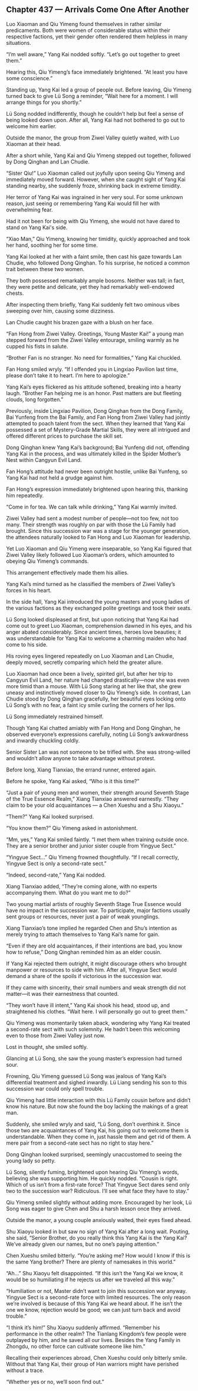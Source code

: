 ## Chapter 437 — Arrivals Come One After Another

Luo Xiaoman and Qiu Yimeng found themselves in rather similar predicaments. Both were women of considerable status within their respective factions, yet their gender often rendered them helpless in many situations.

“I’m well aware,” Yang Kai nodded softly. “Let’s go out together to greet them.”

Hearing this, Qiu Yimeng’s face immediately brightened. “At least you have some conscience.”

Standing up, Yang Kai led a group of people out. Before leaving, Qiu Yimeng turned back to give Lü Song a reminder, “Wait here for a moment. I will arrange things for you shortly.”

Lü Song nodded indifferently, though he couldn’t help but feel a sense of being looked down upon. After all, Yang Kai had not bothered to go out to welcome him earlier.

Outside the manor, the group from Ziwei Valley quietly waited, with Luo Xiaoman at their head.

After a short while, Yang Kai and Qiu Yimeng stepped out together, followed by Dong Qinghan and Lan Chudie.

“Sister Qiu!” Luo Xiaoman called out joyfully upon seeing Qiu Yimeng and immediately moved forward. However, when she caught sight of Yang Kai standing nearby, she suddenly froze, shrinking back in extreme timidity.

Her terror of Yang Kai was ingrained in her very soul. For some unknown reason, just seeing or remembering Yang Kai would fill her with overwhelming fear.

Had it not been for being with Qiu Yimeng, she would not have dared to stand on Yang Kai's side.

“Xiao Man,” Qiu Yimeng, knowing her timidity, quickly approached and took her hand, soothing her for some time.

Yang Kai looked at her with a faint smile, then cast his gaze towards Lan Chudie, who followed Dong Qinghan. To his surprise, he noticed a common trait between these two women.

They both possessed remarkably ample bosoms. Neither was tall; in fact, they were petite and delicate, yet they had remarkably well-endowed chests.

After inspecting them briefly, Yang Kai suddenly felt two ominous vibes sweeping over him, causing some dizziness.

Lan Chudie caught his brazen gaze with a blush on her face.

“Fan Hong from Ziwei Valley. Greetings, Young Master Kai!” a young man stepped forward from the Ziwei Valley entourage, smiling warmly as he cupped his fists in salute.

“Brother Fan is no stranger. No need for formalities,” Yang Kai chuckled.

Fan Hong smiled wryly. “If I offended you in Lingxiao Pavilion last time, please don’t take it to heart. I’m here to apologize.”

Yang Kai’s eyes flickered as his attitude softened, breaking into a hearty laugh. “Brother Fan helping me is an honor. Past matters are but fleeting clouds, long forgotten.”

Previously, inside Lingxiao Pavilion, Dong Qinghan from the Dong Family, Bai Yunfeng from the Bai Family, and Fan Hong from Ziwei Valley had jointly attempted to poach talent from the sect. When they learned that Yang Kai possessed a set of Mystery-Grade Martial Skills, they were all intrigued and offered different prices to purchase the skill set.

Dong Qinghan knew Yang Kai’s background; Bai Yunfeng did not, offending Yang Kai in the process, and was ultimately killed in the Spider Mother’s Nest within Cangyun Evil Land.

Fan Hong’s attitude had never been outright hostile, unlike Bai Yunfeng, so Yang Kai had not held a grudge against him.

Fan Hong’s expression immediately brightened upon hearing this, thanking him repeatedly.

“Come in for tea. We can talk while drinking,” Yang Kai warmly invited.

Ziwei Valley had sent a modest number of people—not too few, not too many. Their strength was roughly on par with those the Lü Family had brought. Since this succession war was a stage for the younger generation, the attendees naturally looked to Fan Hong and Luo Xiaoman for leadership.

Yet Luo Xiaoman and Qiu Yimeng were inseparable, so Yang Kai figured that Ziwei Valley likely followed Luo Xiaoman’s orders, which amounted to obeying Qiu Yimeng’s commands.

This arrangement effectively made them his allies.

Yang Kai’s mind turned as he classified the members of Ziwei Valley’s forces in his heart.

In the side hall, Yang Kai introduced the young masters and young ladies of the various factions as they exchanged polite greetings and took their seats.

Lü Song looked displeased at first, but upon noticing that Yang Kai had come out to greet Luo Xiaoman, comprehension dawned in his eyes, and his anger abated considerably. Since ancient times, heroes love beauties; it was understandable for Yang Kai to welcome a charming maiden who had come to his side.

His roving eyes lingered repeatedly on Luo Xiaoman and Lan Chudie, deeply moved, secretly comparing which held the greater allure.

Luo Xiaoman had once been a lively, spirited girl, but after her trip to Cangyun Evil Land, her nature had changed drastically—now she was even more timid than a mouse. With Lü Song staring at her like that, she grew uneasy and instinctively moved closer to Qiu Yimeng’s side. In contrast, Lan Chudie stood by Dong Qinghan gracefully, her beautiful eyes locking onto Lü Song’s with no fear, a faint icy smile curling the corners of her lips.

Lü Song immediately restrained himself.

Though Yang Kai chatted amiably with Fan Hong and Dong Qinghan, he observed everyone’s expressions carefully, noting Lü Song’s awkwardness and inwardly chuckling coldly.

Senior Sister Lan was not someone to be trifled with. She was strong-willed and wouldn’t allow anyone to take advantage without protest.

Before long, Xiang Tianxiao, the errand runner, entered again.

Before he spoke, Yang Kai asked, “Who is it this time?”

“Just a pair of young men and women, their strength around Seventh Stage of the True Essence Realm,” Xiang Tianxiao answered earnestly. “They claim to be your old acquaintances — a Chen Xueshu and a Shu Xiaoyu.”

“Them?” Yang Kai looked surprised.

“You know them?” Qiu Yimeng asked in astonishment.

“Mm, yes,” Yang Kai smiled faintly. “I met them when training outside once. They are a senior brother and junior sister couple from Yingyue Sect.”

“Yingyue Sect…” Qiu Yimeng frowned thoughtfully. “If I recall correctly, Yingyue Sect is only a second-rate sect.”

“Indeed, second-rate,” Yang Kai nodded.

Xiang Tianxiao added, “They’re coming alone, with no experts accompanying them. What do you want me to do?”

Two young martial artists of roughly Seventh Stage True Essence would have no impact in the succession war. To participate, major factions usually sent groups or resources, never just a pair of weak younglings.

Xiang Tianxiao’s tone implied he regarded Chen and Shu’s intention as merely trying to attach themselves to Yang Kai’s name for gain.

“Even if they are old acquaintances, if their intentions are bad, you know how to refuse,” Dong Qinghan reminded him as an elder cousin.

If Yang Kai rejected them outright, it might discourage others who brought manpower or resources to side with him. After all, Yingyue Sect would demand a share of the spoils if victorious in the succession war.

If they came with sincerity, their small numbers and weak strength did not matter—it was their earnestness that counted.

“They won’t have ill intent,” Yang Kai shook his head, stood up, and straightened his clothes. “Wait here. I will personally go out to greet them.”

Qiu Yimeng was momentarily taken aback, wondering why Yang Kai treated a second-rate sect with such solemnity. He hadn’t been this welcoming even to those from Ziwei Valley just now.

Lost in thought, she smiled softly.

Glancing at Lü Song, she saw the young master’s expression had turned sour.

Frowning, Qiu Yimeng guessed Lü Song was jealous of Yang Kai’s differential treatment and sighed inwardly. Lü Liang sending his son to this succession war could only spell trouble.

Qiu Yimeng had little interaction with this Lü Family cousin before and didn’t know his nature. But now she found the boy lacking the makings of a great man.

Suddenly, she smiled wryly and said, “Lü Song, don’t overthink it. Since those two are acquaintances of Yang Kai, his going out to welcome them is understandable. When they come in, just hassle them and get rid of them. A mere pair from a second-rate sect has no right to stay here.”

Dong Qinghan looked surprised, seemingly unaccustomed to seeing the young lady so petty.

Lü Song, silently fuming, brightened upon hearing Qiu Yimeng’s words, believing she was supporting him. He quickly nodded. “Cousin is right. Which of us isn’t from a first-rate force? That Yingyue Sect dares send only two to the succession war? Ridiculous. I’ll see what face they have to stay.”

Qiu Yimeng smiled slightly without adding more. Encouraged by her look, Lü Song was eager to give Chen and Shu a harsh lesson once they arrived.

Outside the manor, a young couple anxiously waited, their eyes fixed ahead.

Shu Xiaoyu looked in but saw no sign of Yang Kai after a long wait. Pouting, she said, “Senior Brother, do you really think this Yang Kai is the Yang Kai? We’ve already given our names, but no one’s paying attention.”

Chen Xueshu smiled bitterly. “You’re asking me? How would I know if this is the same Yang brother? There are plenty of namesakes in this world.”

“Ah…” Shu Xiaoyu felt disappointed. “If this isn’t the Yang Kai we know, it would be so humiliating if he rejects us after we traveled all this way.”

“Humiliation or not, Master didn’t want to join this succession war anyway. Yingyue Sect is a second-rate force with limited resources. The only reason we’re involved is because of this Yang Kai we heard about. If he isn’t the one we know, rejection would be good; we can just turn back and avoid trouble.”

“I think it’s him!” Shu Xiaoyu suddenly affirmed. “Remember his performance in the other realm? The Tianlang Kingdom’s few people were outplayed by him, and he saved all our lives. Besides the Yang Family in Zhongdu, no other force can cultivate someone like him.”

Recalling their experiences abroad, Chen Xueshu could only bitterly smile. Without that Yang Kai, their group of Han warriors might have perished without a trace.

“Whether yes or no, we’ll soon find out.”